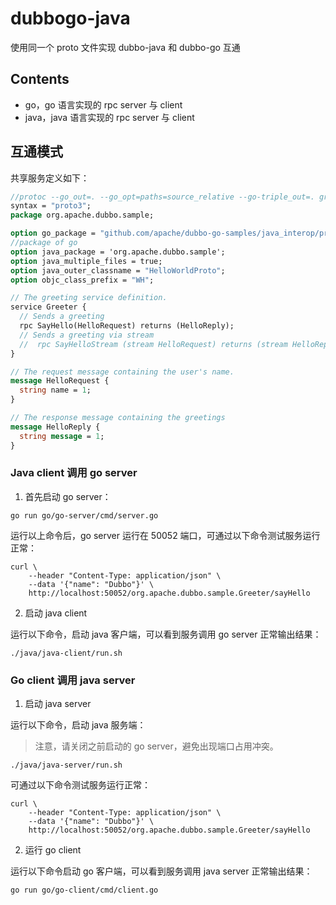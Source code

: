 # dubbogo-java

使用同一个 proto 文件实现 dubbo-java 和 dubbo-go 互通

## Contents

- go，go 语言实现的 rpc server 与 client
- java，java 语言实现的 rpc server 与 client

## 互通模式

共享服务定义如下：

```protobuf
//protoc --go_out=. --go_opt=paths=source_relative --go-triple_out=. greet.proto
syntax = "proto3";
package org.apache.dubbo.sample;

option go_package = "github.com/apache/dubbo-go-samples/java_interop/protobuf-triple/go/proto;proto";
//package of go
option java_package = 'org.apache.dubbo.sample';
option java_multiple_files = true;
option java_outer_classname = "HelloWorldProto";
option objc_class_prefix = "WH";

// The greeting service definition.
service Greeter {
  // Sends a greeting
  rpc SayHello(HelloRequest) returns (HelloReply);
  // Sends a greeting via stream
  //  rpc SayHelloStream (stream HelloRequest) returns (stream HelloReply) {}
}

// The request message containing the user's name.
message HelloRequest {
  string name = 1;
}

// The response message containing the greetings
message HelloReply {
  string message = 1;
}
```

### Java client 调用 go server

1. 首先启动 go server：

```shell
go run go/go-server/cmd/server.go
```

运行以上命令后，go server 运行在 50052 端口，可通过以下命令测试服务运行正常：

```shell
curl \
    --header "Content-Type: application/json" \
    --data '{"name": "Dubbo"}' \
    http://localhost:50052/org.apache.dubbo.sample.Greeter/sayHello
```

2. 启动 java client 

运行以下命令，启动 java 客户端，可以看到服务调用 go server 正常输出结果：

```shell
./java/java-client/run.sh
```

### Go client 调用 java server

1. 启动 java server

运行以下命令，启动 java 服务端：

> 注意，请关闭之前启动的 go server，避免出现端口占用冲突。

```shell
./java/java-server/run.sh
```

可通过以下命令测试服务运行正常：

```shell
curl \
    --header "Content-Type: application/json" \
    --data '{"name": "Dubbo"}' \
    http://localhost:50052/org.apache.dubbo.sample.Greeter/sayHello
```

2. 运行 go client

运行以下命令启动 go 客户端，可以看到服务调用 java server 正常输出结果：

```shell
go run go/go-client/cmd/client.go
```
